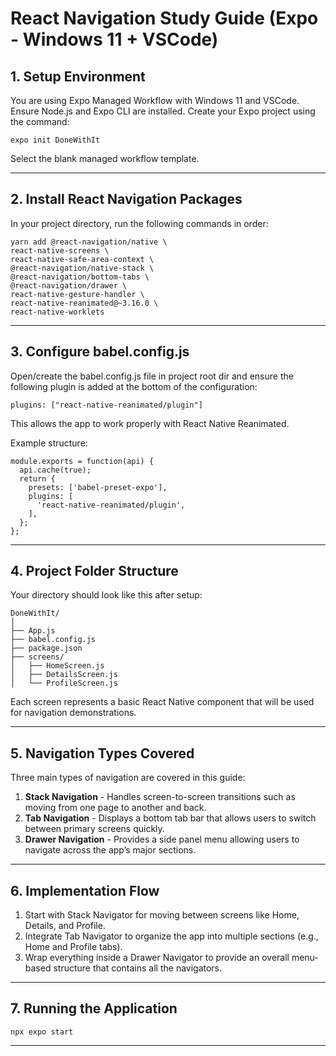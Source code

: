 # React Navigation Study Guide (Expo - Windows 11 + VSCode)

## 1. Setup Environment

You are using Expo Managed Workflow with Windows 11 and VSCode. Ensure Node.js and Expo CLI are installed. Create your Expo project using the command:

```
expo init DoneWithIt
```

Select the blank managed workflow template.

---

## 2. Install React Navigation Packages

In your project directory, run the following commands in order:

```
yarn add @react-navigation/native \
react-native-screens \
react-native-safe-area-context \
@react-navigation/native-stack \
@react-navigation/bottom-tabs \
@react-navigation/drawer \
react-native-gesture-handler \
react-native-reanimated@~3.16.0 \
react-native-worklets
```

---

## 3. Configure babel.config.js

Open/create the babel.config.js file in project root dir and ensure the following plugin is added at the bottom of the configuration:

```
plugins: ["react-native-reanimated/plugin"]
```

This allows the app to work properly with React Native Reanimated.

Example structure:

```
module.exports = function(api) {
  api.cache(true);
  return {
    presets: ['babel-preset-expo'],
    plugins: [
      'react-native-reanimated/plugin',
    ],
  };
};
```

---

## 4. Project Folder Structure

Your directory should look like this after setup:

```
DoneWithIt/
│
├── App.js
├── babel.config.js
├── package.json
├── screens/
│   ├── HomeScreen.js
│   ├── DetailsScreen.js
│   └── ProfileScreen.js
```

Each screen represents a basic React Native component that will be used for navigation demonstrations.

---

## 5. Navigation Types Covered

Three main types of navigation are covered in this guide:

1. **Stack Navigation** - Handles screen-to-screen transitions such as moving from one page to another and back.
2. **Tab Navigation** - Displays a bottom tab bar that allows users to switch between primary screens quickly.
3. **Drawer Navigation** - Provides a side panel menu allowing users to navigate across the app’s major sections.

---

## 6. Implementation Flow

1. Start with Stack Navigator for moving between screens like Home, Details, and Profile.
2. Integrate Tab Navigator to organize the app into multiple sections (e.g., Home and Profile tabs).
3. Wrap everything inside a Drawer Navigator to provide an overall menu-based structure that contains all the navigators.

---

## 7. Running the Application

```
npx expo start
```

---

